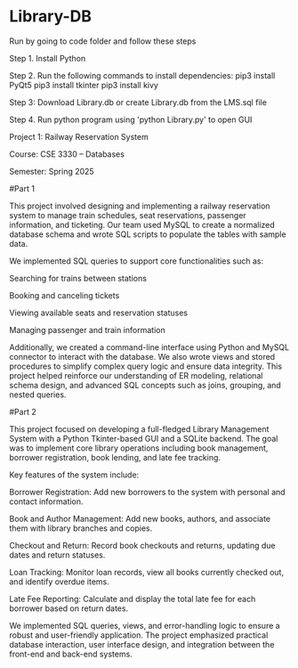 # Library-DB

Run by going to code folder and follow these steps 

Step 1. Install Python

Step 2. Run the following commands to install dependencies:
    pip3 install PyQt5
    pip3 install tkinter
    pip3 install kivy

Step 3: Download Library.db or create Library.db from the LMS.sql file

Step 4. Run python program using 'python Library.py' to open GUI

Project 1: Railway Reservation System

Course: CSE 3330 – Databases

Semester: Spring 2025

#Part 1

This project involved designing and implementing a railway reservation system to manage train schedules, seat reservations, passenger information, and ticketing. Our team used MySQL to create a normalized database schema and wrote SQL scripts to populate the tables with sample data.

We implemented SQL queries to support core functionalities such as:

Searching for trains between stations

Booking and canceling tickets

Viewing available seats and reservation statuses

Managing passenger and train information

Additionally, we created a command-line interface using Python and MySQL connector to interact with the database. We also wrote views and stored procedures to simplify complex query logic and ensure data integrity. This project helped reinforce our understanding of ER modeling, relational schema design, and advanced SQL concepts such as joins, grouping, and nested queries.

#Part 2

This project focused on developing a full-fledged Library Management System with a Python Tkinter-based GUI and a SQLite backend. The goal was to implement core library operations including book management, borrower registration, book lending, and late fee tracking.

Key features of the system include:

Borrower Registration: Add new borrowers to the system with personal and contact information.

Book and Author Management: Add new books, authors, and associate them with library branches and copies.

Checkout and Return: Record book checkouts and returns, updating due dates and return statuses.

Loan Tracking: Monitor loan records, view all books currently checked out, and identify overdue items.

Late Fee Reporting: Calculate and display the total late fee for each borrower based on return dates.

We implemented SQL queries, views, and error-handling logic to ensure a robust and user-friendly application. The project emphasized practical database interaction, user interface design, and integration between the front-end and back-end systems.
